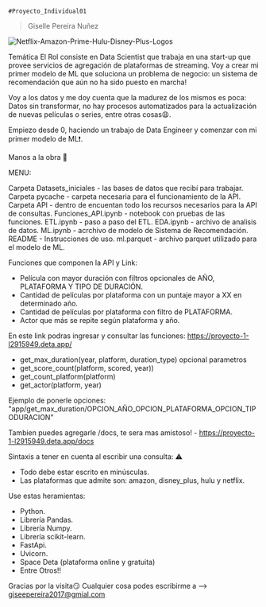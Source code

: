                                                       #Proyecto_Individual01
>Giselle Pereira Nuñez

![Netflix-Amazon-Prime-Hulu-Disney-Plus-Logos](https://user-images.githubusercontent.com/108558805/220166602-27bce753-813d-4aec-af26-77c5e89cb28a.jpg)


Temática
El Rol consiste en Data Scientist que trabaja en una start-up que provee servicios de agregación de plataformas de streaming. Voy a crear mi primer modelo de ML que soluciona un problema de negocio: un sistema de recomendación que aún no ha sido puesto en marcha!

Voy a los datos y me doy cuenta que la madurez de los mismos es poca: Datos sin transformar, no hay procesos automatizados para la actualización de nuevas películas o series, entre otras cosas😩.

Empiezo desde 0, haciendo un trabajo de Data Engineer y comenzar con mi primer modelo de ML❗. 

Manos a la obra 💪


MENU: 

Carpeta Datasets_iniciales - las bases de datos que recibí para trabajar.
Carpeta pycache - carpeta necesaria para el funcionamiento de la API.
Carpeta API - dentro de encuentan todo los recursos necesarios para la API de consultas.
Funciones_API.ipynb - notebook con pruebas de las funciones.
ETL.ipynb - paso a paso del ETL.
EDA.ipynb - archivo de analisis de datos.
ML.ipynb - acrchivo de modelo de Sistema de Recomendación.
README - Instrucciones de uso.
ml.parquet - archivo parquet utilizado para el modelo de ML.


Funciones que componen la API y Link:
- Película con mayor duración con filtros opcionales de AÑO, PLATAFORMA Y TIPO DE DURACIÓN. 
- Cantidad de películas por plataforma con un puntaje mayor a XX en determinado año.
- Cantidad de películas por plataforma con filtro de PLATAFORMA.
- Actor que más se repite según plataforma y año. 


En este link podras ingresar y consultar las funciones: https://proyecto-1-l2915949.deta.app/
- get_max_duration(year, platform, duration_type) opcional parametros
- get_score_count(platform, scored, year))
- get_count_platform(platform)
- get_actor(platform, year)

Ejemplo de ponerle opciones: "app/get_max_duration/OPCION_AÑO_OPCION_PLATAFORMA_OPCION_TIPODURACION"

Tambien puedes agregarle /docs, te sera mas amistoso! - https://proyecto-1-l2915949.deta.app/docs

Sintaxis a tener en cuenta al escribir una consulta: ⚠️
- Todo debe estar escrito en minúsculas.
- Las plataformas que admite son: amazon, disney_plus, hulu y netflix.

Use estas heramientas:
- Python.
- Librería Pandas.
- Librería Numpy.
- Librería scikit-learn.
- FastApi.
- Uvicorn.
- Space Deta (plataforma online y gratuita)
- Entre Otros!!

Gracias por la visita😏
Cualquier cosa podes escribirme a --> giseepereira2017@gmial.com


